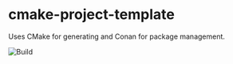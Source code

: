 # cmake-project-template

Uses CMake for generating and Conan for package management.

![Build](https://github.com/Husenap/cmake-project-template/workflows/Build/badge.svg)
